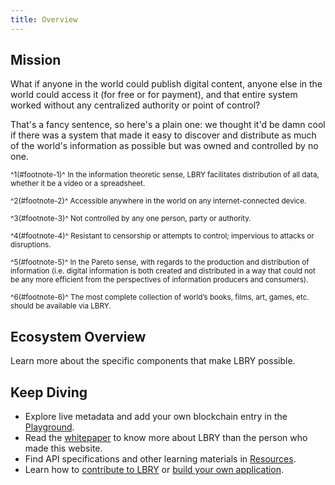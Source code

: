 ```yaml
---
title: Overview
---
```


## Mission

What if anyone in the world could publish digital content, anyone else in the world could access it (for free or for payment), and that entire system worked without any centralized authority or point of control?

<MissionStatement/>

That's a fancy sentence, so here's a plain one: we thought it'd be damn cool if there was a system that made it easy to discover and distribute as much of the world's information as possible but was owned and controlled by no one.

<sub>^1(#footnote-1)^ In the information theoretic sense, LBRY facilitates distribution of all data, whether it be a video or a spreadsheet.</sub>

<sub>^2(#footnote-2)^ Accessible anywhere in the world on any internet-connected device.</sub>

<sub>^3(#footnote-3)^ Not controlled by any one person, party or authority.</sub>

<sub>^4(#footnote-4)^ Resistant to censorship or attempts to control; impervious to attacks or disruptions.</sub>

<sub>^5(#footnote-5)^ In the Pareto sense, with regards to the production and distribution of information (i.e. digital information is both created and distributed in a way that could not be any more efficient from the perspectives of information producers and consumers).</sub>

<sub>^6(#footnote-6)^ The most complete collection of world’s books, films, art, games, etc. should be available via LBRY.</sub>

## Ecosystem Overview

Learn more about the specific components that make LBRY possible.

<Overview/>

## Keep Diving

- Explore live metadata and add your own blockchain entry in the [Playground](/playground).
- Read the [whitepaper](/whitepaper) to know more about LBRY than the person who made this website.
- Find API specifications and other learning materials in [Resources](/resources).
- Learn how to [contribute to LBRY](/contribute) or [build your own application](/build).

